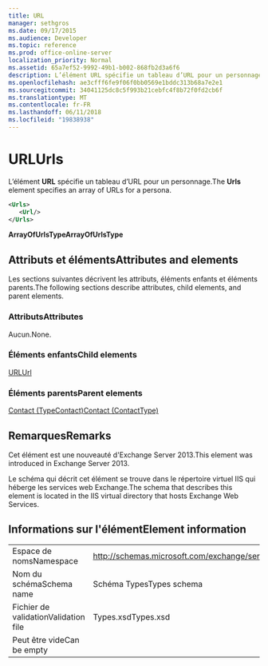 ```yaml
---
title: URL
manager: sethgros
ms.date: 09/17/2015
ms.audience: Developer
ms.topic: reference
ms.prod: office-online-server
localization_priority: Normal
ms.assetid: 65a7ef52-9992-49b1-b002-868fb2d3a6f6
description: L’élément URL spécifie un tableau d’URL pour un personnage.
ms.openlocfilehash: ae3cfff6fe9f06f0bb0569e1bddc313b68a7e2e1
ms.sourcegitcommit: 34041125dc8c5f993b21cebfc4f8b72f0fd2cb6f
ms.translationtype: MT
ms.contentlocale: fr-FR
ms.lasthandoff: 06/11/2018
ms.locfileid: "19838938"
---
```

# <a name="urls"></a><span data-ttu-id="78c1c-103">URL</span><span class="sxs-lookup"><span data-stu-id="78c1c-103">Urls</span></span>

<span data-ttu-id="78c1c-104">L’élément **URL** spécifie un tableau d’URL pour un personnage.</span><span class="sxs-lookup"><span data-stu-id="78c1c-104">The **Urls** element specifies an array of URLs for a persona.</span></span> 
  
```XML
<Urls>
   <Url/>
</Urls>
```

 <span data-ttu-id="78c1c-105">**ArrayOfUrlsType**</span><span class="sxs-lookup"><span data-stu-id="78c1c-105">**ArrayOfUrlsType**</span></span>
## <a name="attributes-and-elements"></a><span data-ttu-id="78c1c-106">Attributs et éléments</span><span class="sxs-lookup"><span data-stu-id="78c1c-106">Attributes and elements</span></span>

<span data-ttu-id="78c1c-107">Les sections suivantes décrivent les attributs, éléments enfants et éléments parents.</span><span class="sxs-lookup"><span data-stu-id="78c1c-107">The following sections describe attributes, child elements, and parent elements.</span></span>
  
### <a name="attributes"></a><span data-ttu-id="78c1c-108">Attributs</span><span class="sxs-lookup"><span data-stu-id="78c1c-108">Attributes</span></span>

<span data-ttu-id="78c1c-109">Aucun.</span><span class="sxs-lookup"><span data-stu-id="78c1c-109">None.</span></span>
  
### <a name="child-elements"></a><span data-ttu-id="78c1c-110">Éléments enfants</span><span class="sxs-lookup"><span data-stu-id="78c1c-110">Child elements</span></span>

[<span data-ttu-id="78c1c-111">URL</span><span class="sxs-lookup"><span data-stu-id="78c1c-111">Url </span></span>](url-ex15websvcsotherref.md)
  
### <a name="parent-elements"></a><span data-ttu-id="78c1c-112">Éléments parents</span><span class="sxs-lookup"><span data-stu-id="78c1c-112">Parent elements</span></span>

[<span data-ttu-id="78c1c-113">Contact (TypeContact)</span><span class="sxs-lookup"><span data-stu-id="78c1c-113">Contact (ContactType)</span></span>](contact-contacttype.md)
  
## <a name="remarks"></a><span data-ttu-id="78c1c-114">Remarques</span><span class="sxs-lookup"><span data-stu-id="78c1c-114">Remarks</span></span>

<span data-ttu-id="78c1c-115">Cet élément est une nouveauté d'Exchange Server 2013.</span><span class="sxs-lookup"><span data-stu-id="78c1c-115">This element was introduced in Exchange Server 2013.</span></span>
  
<span data-ttu-id="78c1c-116">Le schéma qui décrit cet élément se trouve dans le répertoire virtuel IIS qui héberge les services web Exchange.</span><span class="sxs-lookup"><span data-stu-id="78c1c-116">The schema that describes this element is located in the IIS virtual directory that hosts Exchange Web Services.</span></span>
  
## <a name="element-information"></a><span data-ttu-id="78c1c-117">Informations sur l'élément</span><span class="sxs-lookup"><span data-stu-id="78c1c-117">Element information</span></span>

|||
|:-----|:-----|
|<span data-ttu-id="78c1c-118">Espace de noms</span><span class="sxs-lookup"><span data-stu-id="78c1c-118">Namespace</span></span>  <br/> |http://schemas.microsoft.com/exchange/services/2006/types  <br/> |
|<span data-ttu-id="78c1c-119">Nom du schéma</span><span class="sxs-lookup"><span data-stu-id="78c1c-119">Schema name</span></span>  <br/> |<span data-ttu-id="78c1c-120">Schéma Types</span><span class="sxs-lookup"><span data-stu-id="78c1c-120">Types schema</span></span>  <br/> |
|<span data-ttu-id="78c1c-121">Fichier de validation</span><span class="sxs-lookup"><span data-stu-id="78c1c-121">Validation file</span></span>  <br/> |<span data-ttu-id="78c1c-122">Types.xsd</span><span class="sxs-lookup"><span data-stu-id="78c1c-122">Types.xsd</span></span>  <br/> |
|<span data-ttu-id="78c1c-123">Peut être vide</span><span class="sxs-lookup"><span data-stu-id="78c1c-123">Can be empty</span></span>  <br/> ||
   

